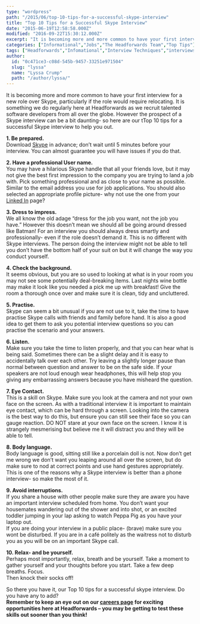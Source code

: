 ```yaml
---
type: "wordpress"
path: "/2015/06/top-10-tips-for-a-successful-skype-interview"
title: "Top 10 Tips for a Successful Skype Interview"
date: "2015-06-19T12:58:58.000Z"
modified: "2016-09-22T15:30:12.000Z"
excerpt: "It is becoming more and more common to have your first interview for a new role over Skype, particularly if the role would require relocating. It is something we do regularly here at Headforwards as we recruit talented software developers from all over the globe. However the prospect of a Skype interview can be a bit daunting- …"
categories: ["Informational","Jobs","The Headforwards Team","Top Tips"]
tags: ["Headforwards","Infomational","Interview Techniques","interviews","Relocating","Skype","skype interviews","software interview tips","software interviews","software jobs","software jobs cornwall","software jobs uk","Top Tips"]
author:
  id: "0c471ce3-c08d-545b-9457-33251e971504"
  slug: "lyssa"
  name: "Lyssa Crump"
  path: "/author/lyssa/"
---
```

It is becoming more and more common to have your first interview for a new role over Skype, particularly if the role would require relocating. It is something we do regularly here at Headforwards as we recruit talented software developers from all over the globe. However the prospect of a Skype interview can be a bit daunting- so here are our tTop 10 tips for a successful Skype interview to help you out.

**1\. Be prepared.**  
Download [Skype](http://www.skype.com/en/) in advance; don’t wait until 5 minutes before your interview. You can almost guarantee you will have issues if you do that.

**2\. Have a professional User name.**  
You may have a hilarious Skype handle that all your friends love, but it may not give the best first impression to the company you are trying to land a job with. Pick something professional and as close to your name as possible. Similar to the email address you use for job applications. You should also selected an appropriate profile picture- why not use the one from your [Linked In](https://www.linkedin.com) page?

**3\. Dress to impress.**  
We all know the old adage “dress for the job you want, not the job you have.” However this doesn’t mean we should all be going around dressed like Batman! For an interview you should always dress smartly and professionally- even if the role doesn’t demand it. This is no different with Skype interviews. The person doing the interview might not be able to tell you don’t have the bottom half of your suit on but it will change the way you conduct yourself.

**4\. Check the background.**  
It seems obvious, but you are so used to looking at what is in your room you may not see some potentially deal-breaking items. Last nights wine bottle may make it look like you needed a pick me up with breakfast! Give the room a thorough once over and make sure it is clean, tidy and uncluttered.

**5\. Practise.**  
Skype can seem a bit unusual if you are not use to it, take the time to have practise Skype calls with friends and family before hand. It is also a good idea to get them to ask you potential interview questions so you can practise the scenario and your answers.

**6\. Listen.**  
Make sure you take the time to listen properly, and that you can hear what is being said. Sometimes there can be a slight delay and it is easy to accidentally talk over each other. Try leaving a slightly longer pause than normal between question and answer to be on the safe side. If your speakers are not loud enough wear headphones, this will help stop you giving any embarrassing answers because you have misheard the question.

**7\. Eye Contact.**  
This is a skill on Skype. Make sure you look at the camera and not your own face on the screen. As with a traditional interview it is important to maintain eye contact, which can be hard through a screen. Looking into the camera is the best way to do this, but ensure you can still see their face so you can gauge reaction. DO NOT stare at your own face on the screen. I know it is strangely mesmerising but believe me it will distract you and they will be able to tell.

**8\. Body language.**  
Body language is good, sitting still like a porcelain doll is not. Now don’t get me wrong we don’t want you leaping around all over the screen, but do make sure to nod at correct points and use hand gestures appropriately. This is one of the reasons why a Skype interview is better than a phone interview- so make the most of it.

**9\. Avoid interruptions.**  
If you share a house with other people make sure they are aware you have an important interview scheduled from home. You don’t want your housemates wandering out of the shower and into shot, or an excited toddler jumping in your lap asking to watch Peppa Pig as you have your laptop out.  
If you are doing your interview in a public place- (brave) make sure you wont be disturbed. If you are in a café politely as the waitress not to disturb you as you will be on an important Skype call.

**10\. Relax- and be yourself.**  
Perhaps most importantly, relax, breath and be yourself. Take a moment to gather yourself and your thoughts before you start. Take a few deep breaths. Focus.  
Then knock their socks off!

So there you have it, our Top 10 tips for a successful skype interview. Do you have any to add?  
**Remember to keep an eye out on our [careers page](http://www.headforwards.com/careers/) for exciting opportunities here at Headforwards – you may be getting to test these skills out sooner than you think!**